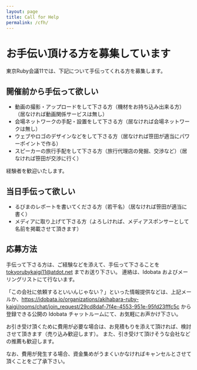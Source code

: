 ```yaml
---
layout: page
title: Call for Help
permalink: /cfh/
---
```


# お手伝い頂ける方を募集しています

東京Ruby会議11では、下記について手伝ってくれる方を募集します。

## 開催前から手伝って欲しい

* 動画の撮影・アップロードをして下さる方（機材をお持ち込み出来る方）（居なければ動画関係サービスは無し）
* 会場ネットワークの手配・設置をして下さる方（居なければ会場ネットワークは無し）
* ウェブやロゴのデザインなどをして下さる方（居なければ笹田が適当にパワーポイントで作る）
* スピーカーの旅行手配をして下さる方（旅行代理店の発掘、交渉など）（居なければ笹田が交渉に行く）

経験者を歓迎いたします。

## 当日手伝って欲しい

* るびまのレポートを書いてくださる方（若干名）（居なければ笹田が適当に書く）
* メディアに取り上げて下さる方（よろしければ、メディアスポンサーとして名前を掲載させて頂きます）

## 応募方法

手伝って下さる方は、ご経験などを添えて、手伝って下さることを <tokyorubykaigi11@atdot.net> までお送り下さい。
連絡は、Idobata およびメーリングリストにて行ないます。

「この会社に依頼するといいんじゃない？」といった情報提供などは、上記メールか、<https://idobata.io/organizations/akihabara-ruby-kaigi/rooms/chat/join_request/29cd8daf-7f4e-4553-951e-95fd23fffc5c> から登録できる公開の Idobata チャットルームにて、お気軽にお声かけ下さい。

お引き受け頂くために費用が必要な場合は、お見積もりを添えて頂ければ、検討させて頂きます（売り込み歓迎します）。
また、引き受けて頂けそうな会社などの推薦も歓迎します。

なお、費用が発生する場合、資金集めがうまくいかなければキャンセルとさせて頂くことをご了承下さい。
